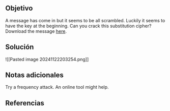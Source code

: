 
## Objetivo
A message has come in but it seems to be all scrambled. Luckily it seems to have the key at the beginning. Can you crack this substitution cipher?Download the message [here](https://artifacts.picoctf.net/c/153/message.txt).

## Solución

![[Pasted image 20241122203254.png]]
## Notas adicionales
Try a frequency attack. An online tool might help.

## Referencias



